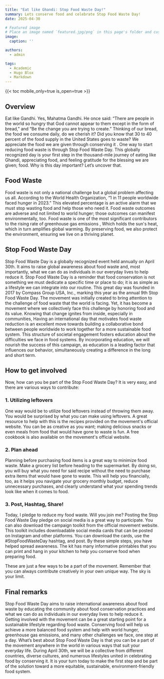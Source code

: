 ```yaml
---
title: "Eat like Ghandi: Stop Food Waste Day!"
summary: Lets conserve food and celebrate Stop Food Waste Day!
date: 2025-04-30

# Featured image
# Place an image named `featured.jpg/png` in this page's folder and customize its options here.
image:
  caption: ''

authors:
  - admin

tags:
  - Academic
  - Hugo Blox
  - Markdown
---
```



{{< toc mobile_only=true is_open=true >}}

## Overview

Eat like Gandhi. Yes, Mahatma Gandhi. He once said: “There are people in the world so hungry that God cannot appear to them except in the form of bread,” and “Be the change you are trying to create.” Thinking of our bread, the food we consume daily, do we cherish it? Did you know that 30 to 40 percent of the food supply in the United States goes to waste? We appreciate the food we are given through conserving it . One way to start reducing food waste is through Stop Food Waste Day. This globally recognized day is your first step in the thousand-mile journey of eating like Ghandi, appreciating food, and feeling gratitude for the blessing we are given; food. Why is this day important? Let’s uncover that.

## Food  Waste

Food waste is not only a national challenge but a global problem affecting us all. According to the World Health Organization, “1 in 11 people worldwide faced hunger in 2023.”  This elevated percentage is an active alarm that we must stop wasting food and help those who need it. Food waste outcomes are adverse and not limited to world hunger; those outcomes can manifest environmentally, too. Food waste is one of the most significant contributors to the rising rate of greenhouse gas emissions , Which holds the sun's heat, which in turn amplifies global warming.  By preserving food, we also protect the environment, ensuring we live on a thriving planet.

## Stop Food Waste Day

Stop Food Waste Day is a globally recognized event held annually on April 30th. It aims to raise global awareness about food waste and, most importantly, what we can do as individuals in our everyday lives to help reduce it. Stop Food Waste Day is a reminder that food conservation is not something we must dedicate a specific time or place to do; it is as simple as a lifestyle we can integrate into our routine. This great day was founded in 2017 by Compass Group USA, Inc., marking this year as the annual 9th Stop Food Waste Day. The movement was initially created to bring attention to the challenge of food waste that the world is facing. Yet, it has become a movement where we collectively face this challenge by honoring food and its value. Knowing that change ignites from inside, especially in communities, Having an international day that motivates food waste reduction is an excellent move towards building a collaborative bond between people worldwide to work together for a more sustainable food system.  This structure of societal engagement fosters education about the difficulties we face in food systems. By incorporating education, we will nourish the success of this campaign, as education is a leading factor that influences our behavior, simultaneously creating a difference in the long and short term. 

## How to get involved

Now, how can you be part of the Stop Food Waste Day? It is very easy, and there are various ways to contribute:

### 1. Utilizing leftovers

One way would be to utilize food leftovers instead of throwing them away. You would be surprised by what you can make using leftovers. A great resource to help with this is the recipes provided on the movement's official website. You can be as creative as you want; making delicious snacks or even meals from food that would have gone to waste is fun. A free cookbook is also available on the movement's official website.

### 2. Plan ahead

Planning before purchasing food items is a great way to minimize food waste. Make a grocery list before heading to the supermarket. By doing so, you will buy what you need for said recipe without the need to purchase extra items that would have gone to waste. This will help you financially, too, as it helps you navigate your grocery monthly budget, reduce unnecessary purchases, and clearly understand what your spending trends look like when it comes to food.

### 3. Post, Hashtag, Share!

Today, I pledge to reduce my food waste. Will you join me? Posting the Stop Food Waste Day pledge on social media is a great way to participate. You can also download the campaign toolkit from the official movement website. This toolkit includes downloadable social media cards that can be posted on Instagram and other platforms. You can download the cards, use the #StopFoodWasteDay hashtag, and post. By these simple steps, you have helped spread awareness. The kit has many informative printables that you can print and hang in your kitchen to help you conserve food when preparing food.

These are just a few ways to be a part of the movement. Remember that you can always contribute creatively in your own unique way. The sky is your limit.

## Final remarks

Stop Food Waste Day aims to raise international awareness about food waste by educating the community about food conservation practices and what we can do as individuals in our everyday lives to help reduce it. Getting involved with the movement can be a great starting point for a sustainable lifestyle regarding food waste. Conserving food will help us achieve a more balanced food system and help with world hunger, greenhouse gas emissions, and many other challenges we face, one step at a day. What’s best about Stop Food Waste Day is that you can be a part of the movement anywhere in the world in various ways that suit your everyday life. During April 30th, we will be a collective from different countries, diverse cultures, and numerous lifestyles united in celebrating food by conserving it. It is your turn today to make the first step and be part of the solution toward a more equitable, sustainable, environment-friendly food system.